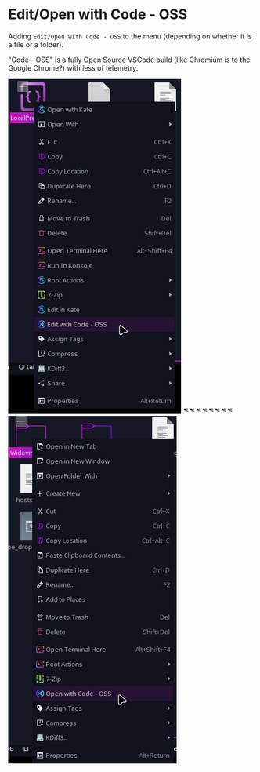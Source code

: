 # Edit/Open with Code - OSS
Adding `Edit/Open with Code - OSS` to the menu (depending on whether it is a file or a folder). 

"Code - OSS" is a fully Open Source VSCode build (like Chromium is to the Google Chrome?) with less of telemetry.

![](File.png) ᅚᅚᅚᅚᅚᅚᅚᅚ ![](Dir.png)
